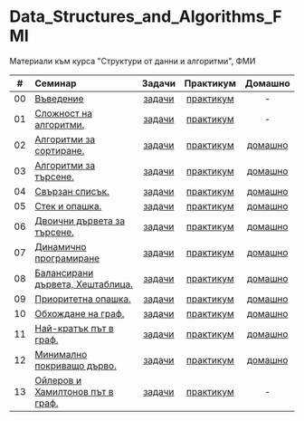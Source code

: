 # Data_Structures_and_Algorithms_FMI
Материали към курса "Структури от данни и алгоритми", ФМИ

|   #   | Семинар                                             |               Задачи                |           Практикум            |                            Домашно                            |
| :---: | :-------------------------------------------------- | :---------------------------------: | :----------------------------: | :-----------------------------------------------------------: |
|  00   | [Въведение](Week_00/Seminar)                        |      [задачи](Week_00/Seminar)      | [практикум](Week_00/Practicum) |                               -                               |
|  01   | [Сложност на алгоритми.](Week_01/Seminar)           |      [задачи](Week_01/Seminar)      | [практикум](Week_01/Practicum) |                               -                               |
|  02   | [Алгоритми за сортиране.](Week_02/Seminar)          |      [задачи](Week_02/Seminar)      | [практикум](Week_02/Practicum) | [домашно](https://www.hackerrank.com/contests/sda-hw-1-2024)  |
|  03   | [Алгоритми за търсене.](Week_03/Seminar)            | [задачи](Week_03/Seminar/Solutions) | [практикум](Week_03/Practicum) | [домашно](https://www.hackerrank.com/contests/sda-hw-2-2024)  |
|  04   | [Свързан списък.](Week_04/Seminar)                  | [задачи](Week_04/Seminar/Solutions) | [практикум](Week_04/Practicum) | [домашно](https://www.hackerrank.com/contests/sda-hw-3-2024)  |
|  05   | [Стек и опашка.](Week_05/Seminar)                   | [задачи](Week_05/Seminar/Solutions) | [практикум](Week_05/Practicum) | [домашно](https://www.hackerrank.com/contests/sda-hw-4-2024)  |
|  06   | [Двоични дървета за търсене.](Week_06/Seminar)      | [задачи](Week_06/Seminar/Solutions) | [практикум](Week_06/Practicum) | [домашно](https://www.hackerrank.com/contests/sda-hw-5-2024)  |
|  07   | [Динамично програмиране](Week_07/Seminar)           | [задачи](Week_07/Seminar/Solutions) | [практикум](Week_07/Practicum) | [домашно](https://www.hackerrank.com/contests/sda-hw-6-2024)  |
|  08   | [Балансирани дървета, Хештаблица.](Week_08/Seminar) | [задачи](Week_08/Seminar/Solutions) | [практикум](Week_08/Practicum) | [домашно](https://www.hackerrank.com/contests/sda-hw-7-2024)  |
|  09   | [Приоритетна опашка.](Week_09/Seminar)              | [задачи](Week_09/Seminar/Solutions) | [практикум](Week_09/Practicum) | [домашно](https://www.hackerrank.com/contests/sda-hw-8-2024)  |
|  10   | [Обхождане на граф.](Week_10/Seminar)               | [задачи](Week_10/Seminar/Solutions) | [практикум](Week_10/Practicum) | [домашно](https://www.hackerrank.com/contests/sda-hw-9-2024)  |
|  11   | [Най-кратък път в граф.](Week_11/Seminar)           | [задачи](Week_11/Seminar/Solutions) | [практикум](Week_11/Practicum) | [домашно](https://www.hackerrank.com/contests/sda-hw-10-2024) |
|  12   | [Минимално покриващо дърво.](Week_12/Seminar)       | [задачи](Week_12/Seminar/Solutions) | [практикум](Week_12/Practicum) | [домашно](https://www.hackerrank.com/contests/sda-hw-11-2024) |
|  13   | [Ойлеров и Хамилтонов път в граф.](Week_13/Seminar) | [задачи](Week_13/Seminar/Solutions) | [практикум](Week_13/Practicum) |                               -                               |
